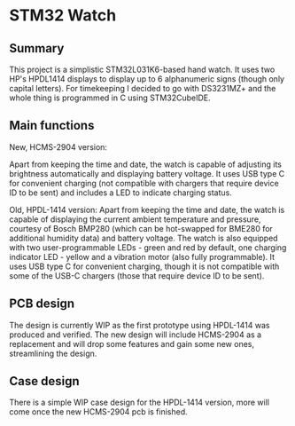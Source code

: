 # STM32 Watch

## Summary

This project is a simplistic STM32L031K6-based hand watch. It uses two HP's HPDL1414 displays to display up to 6 alphanumeric signs (though only capital letters). For timekeeping I decided to go with DS3231MZ+ and the whole thing is programmed in C using STM32CubeIDE.

## Main functions

New, HCMS-2904 version:

Apart from keeping the time and date, the watch is capable of adjusting its brightness automatically and displaying battery voltage. It uses USB type C for convenient charging (not compatible with chargers that require device ID to be sent) and includes a LED to indicate charging status.

Old, HPDL-1414 version:
Apart from keeping the time and date, the watch is capable of displaying the current ambient temperature and pressure, courtesy of Bosch BMP280 (which can be hot-swapped for BME280 for additional humidity data) and battery voltage. The watch is also equipped with two user-programmable LEDs - green and red by default, one charging indicator LED - yellow and a vibration motor (also fully programmable). It uses USB type C for convenient charging, though it is not compatible with some of the USB-C chargers (those that require device ID to be sent).


## PCB design

The design is currently WIP as the first prototype using HPDL-1414 was produced and verified. The new design will include HCMS-2904 as a replacement and will drop some features and gain some new ones, streamlining the design.

## Case design

There is a simple WIP case design for the HPDL-1414 version, more will come once the new HCMS-2904 pcb is finished.
